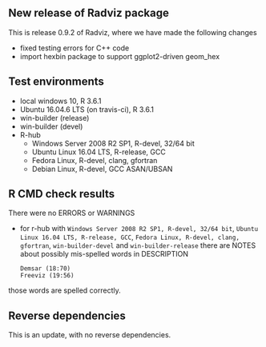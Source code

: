 ## New release of Radviz package

This is release 0.9.2 of Radviz, where we have made the following changes

 * fixed testing errors for C++ code
 * import hexbin package to support ggplot2-driven geom_hex

## Test environments

* local windows 10, R 3.6.1
* Ubuntu 16.04.6 LTS (on travis-ci), R 3.6.1
* win-builder (release) 
* win-builder (devel)
* R-hub
    * Windows Server 2008 R2 SP1, R-devel, 32/64 bit
    * Ubuntu Linux 16.04 LTS, R-release, GCC
    * Fedora Linux, R-devel, clang, gfortran
    * Debian Linux, R-devel, GCC ASAN/UBSAN

## R CMD check results

There were no ERRORS or WARNINGS

 * for r-hub with `Windows Server 2008 R2 SP1, R-devel, 32/64 bit`, `Ubuntu Linux 16.04 LTS, R-release, GCC`,
 `Fedora Linux, R-devel, clang, gfortran`, `win-builder-devel` and `win-builder-release` there are NOTES about 
 possibly mis-spelled words in DESCRIPTION
 
       Demsar (18:70)
       Freeviz (19:56)
  
  those words are spelled correctly. 

## Reverse dependencies

This is an update, with no reverse dependencies.
